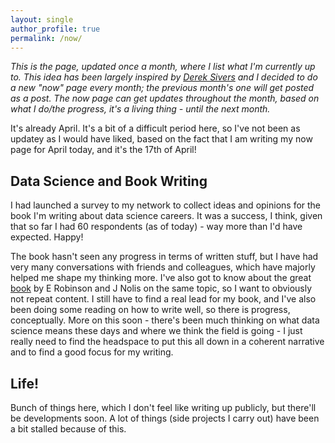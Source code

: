 ```yaml
---
layout: single
author_profile: true
permalink: /now/
---
```


_This is the page, updated once a month, where I list what I'm currently up to. This idea has been largely inspired by [Derek Sivers](https://sive.rs/now) and I decided to do a new "now" page every month; the previous month's one will get posted as a post.
The now page can get updates throughout the month, based on what I do/the progress, it's a living thing - until the next month._

It's already April. It's a bit of a difficult period here, so I've not been as updatey as I would have liked, based on the fact that I am writing my now page for April today, and it's the 17th of April!

## Data Science and Book Writing

I had launched a survey to my network to collect ideas and opinions for the book I'm writing about data science careers. It was a success, I think, given that so far I had 60 respondents (as of today) - way more than I'd have expected. Happy!

The book hasn't seen any progress in terms of written stuff, but I have had very many conversations with friends and colleagues, which have majorly helped me shape my thinking more. I've also got to know about the great [book](https://www.manning.com/books/build-a-career-in-data-science) by E Robinson and J Nolis on the same topic, so I want to obviously not repeat content. I still have to find a real lead for my book, and I've also been doing some reading on how to write well, so there is progress, conceptually. More on this soon - there's been much thinking on what data science means these days and where we think the field is going - I just really need to find the headspace to put this all down in a coherent narrative and to find a good focus for my writing.

## Life!

Bunch of things here, which I don't feel like writing up publicly, but there'll be developments soon. A lot of things (side projects I carry out) have been a bit stalled because of this.
